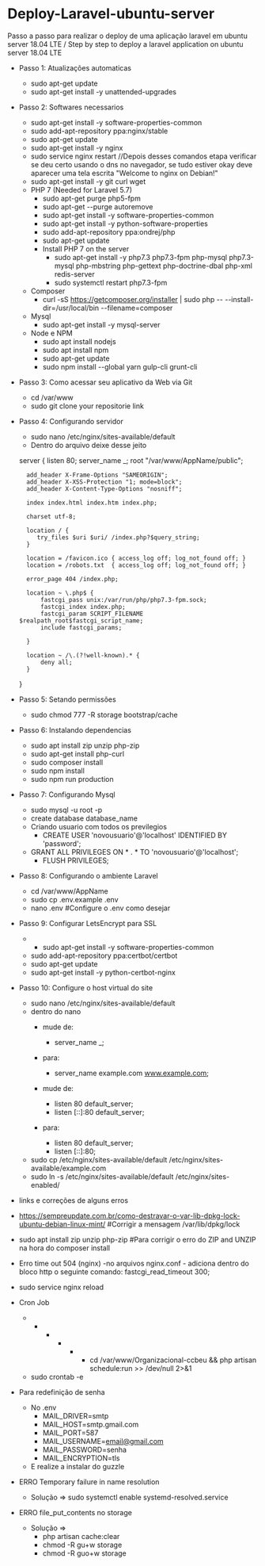 # Deploy-Laravel-ubuntu-server
 Passo a passo para realizar o deploy de uma aplicação laravel em ubuntu server 18.04 LTE / Step by step to deploy a laravel application on ubuntu server 18.04 LTE 

- Passo 1: Atualizações automaticas
    - sudo apt-get update
    - sudo apt-get install -y unattended-upgrades

- Passo 2: Softwares necessarios
    - sudo apt-get install -y software-properties-common
    - sudo add-apt-repository ppa:nginx/stable
    - sudo apt-get update
    - sudo apt-get install -y nginx
    - sudo service nginx restart
    //Depois desses comandos etapa verificar se deu certo usando o dns no navegador, se tudo estiver okay deve aparecer uma tela escrita "Welcome to nginx on Debian!"
    - sudo apt-get install -y git curl wget 
    - PHP 7 (Needed for Laravel 5.7)
        - sudo apt-get purge php5-fpm
        - sudo apt-get --purge autoremove
        - sudo apt-get install -y software-properties-common
        - sudo apt-get install -y python-software-properties
        - sudo add-apt-repository ppa:ondrej/php
        - sudo apt-get update
        - Install PHP 7 on the server
            - sudo apt-get install -y php7.3 php7.3-fpm php-mysql php7.3-mysql php-mbstring php-gettext php-doctrine-dbal php-xml redis-server
            - sudo systemctl restart php7.3-fpm    
    - Composer 
        - curl -sS https://getcomposer.org/installer | sudo php -- --install-dir=/usr/local/bin --filename=composer
    - Mysql
        - sudo apt-get install -y mysql-server
    - Node e NPM
        - sudo apt install nodejs
        - sudo apt install npm
        - sudo apt-get update
        - sudo npm install --global yarn gulp-cli grunt-cli

- Passo 3: Como acessar seu aplicativo da Web via Git
    - cd /var/www
    - sudo git clone your repositorie link

- Passo 4: Configurando servidor 
    - sudo nano /etc/nginx/sites-available/default
    - Dentro do arquivo deixe desse jeito
   
   server {
   	listen 80;
    	server_name _;
    	root "/var/www/AppName/public";

    	add_header X-Frame-Options "SAMEORIGIN";
    	add_header X-XSS-Protection "1; mode=block";
    	add_header X-Content-Type-Options "nosniff";

    	index index.html index.htm index.php;

    	charset utf-8;

    	location / {
     	   try_files $uri $uri/ /index.php?$query_string;
    	}

    	location = /favicon.ico { access_log off; log_not_found off; }
    	location = /robots.txt  { access_log off; log_not_found off; }

    	error_page 404 /index.php;
	
    	location ~ \.php$ {
        	fastcgi_pass unix:/var/run/php/php7.3-fpm.sock;
        	fastcgi_index index.php;
        	fastcgi_param SCRIPT_FILENAME $realpath_root$fastcgi_script_name;
        	include fastcgi_params;

    	}

    	location ~ /\.(?!well-known).* {
        	deny all;
    	}
    }

- Passo 5: Setando permissões
    - sudo chmod 777 -R storage bootstrap/cache

- Passo 6: Instalando dependencias
    - sudo  apt install zip unzip php-zip
    - sudo apt-get install php-curl  
    - sudo composer install
    - sudo npm install
    - sudo npm run production

- Passo 7: Configurando Mysql
    - sudo mysql -u root -p
    - create database database_name
    - Criando usuario com todos os previlegios
        - CREATE USER 'novousuario'@'localhost' IDENTIFIED BY 'password';
	- GRANT ALL PRIVILEGES ON * . * TO 'novousuario'@'localhost';
        - FLUSH PRIVILEGES;

- Passo 8: Configurando o ambiente Laravel
    - cd /var/www/AppName
    - sudo cp .env.example .env
    - nano .env #Configure o .env como desejar

- Passo 9: Configurar LetsEncrypt para SSL
    - - sudo apt-get install -y software-properties-common
    - sudo add-apt-repository ppa:certbot/certbot
    - sudo apt-get update
    - sudo apt-get install -y python-certbot-nginx

- Passo 10: Configure o host virtual do site
    - sudo nano /etc/nginx/sites-available/default
    - dentro do nano 
        - mude de:
            - server_name _;
        - para:
            - server_name example.com www.example.com;

        - mude de:
            - listen 80 default_server;
            - listen [::]:80 default_server;
        - para:
            - listen 80 default_server;
            - listen [::]:80;
   -  sudo cp /etc/nginx/sites-available/default /etc/nginx/sites-available/example.com
    - sudo ln -s /etc/nginx/sites-available/default /etc/nginx/sites-enabled/
    

- links e correções de alguns erros
- https://sempreupdate.com.br/como-destravar-o-var-lib-dpkg-lock-ubuntu-debian-linux-mint/ #Corrigir a mensagem /var/lib/dpkg/lock
- sudo  apt install zip unzip php-zip #Para corrigir o erro do ZIP and UNZIP na hora do composer install

- Erro time out 504 (nginx)
	-no arquivos nginx.conf
		- adiciona dentro do bloco http o seguinte comando: fastcgi_read_timeout 300;
- sudo service nginx reload

- Cron Job
	- * * * * * cd /var/www/Organizacional-ccbeu && php artisan schedule:run >> /dev/null 2>&1
	- sudo crontab -e

- Para redefinição de senha
	- No .env
		- MAIL_DRIVER=smtp
		- MAIL_HOST=smtp.gmail.com
		- MAIL_PORT=587
		- MAIL_USERNAME=email@gmail.com
		- MAIL_PASSWORD=senha
		- MAIL_ENCRYPTION=tls
	- E realize a instalar do guzzle

- ERRO Temporary failure in name resolution
	- Solução => sudo systemctl enable systemd-resolved.service

- ERRO file_put_contents no storage
	- Solução => 
	 	- php artisan cache:clear
	 	- chmod -R gu+w storage
	 	- chmod -R guo+w storage
